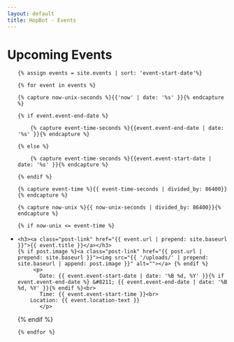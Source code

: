 ```yaml
---
layout: default
title: HopBot - Events
---
```


<div class="home" id="home">
  <h1 class="pageTitle">Upcoming Events</h1>
  <ul class="posts noList">

    {% assign events = site.events | sort: 'event-start-date'%}

    {% for event in events %}

    {% capture now-unix-seconds %}{{'now' | date: '%s' }}{% endcapture %}

    {% if event.event-end-date %}

        {% capture event-time-seconds %}{{event.event-end-date | date: '%s' }}{% endcapture %}

    {% else %}

        {% capture event-time-seconds %}{{event.event-start-date | date: '%s' }}{% endcapture %}

    {% endif %}

    {% capture event-time %}{{ event-time-seconds | divided_by: 86400}}{% endcapture %}

    {% capture now-unix %}{{ now-unix-seconds | divided_by: 86400}}{% endcapture %}

    {% if now-unix <= event-time %}

      
  <li>

    <h3><a class="post-link" href="{{ event.url | prepend: site.baseurl }}">{{ event.title }}</a></h3>
    {% if post.image %}<a class="post-link" href="{{ post.url | prepend: site.baseurl }}"><img src="{{ '/uploads/' | prepend: site.baseurl | append: post.image }}" alt=""></a> {% endif %}
         <p>   
           Date: {{ event.event-start-date | date: '%B %d, %Y' }}{% if event.event-end-date %} &#8211; {{ event.event-end-date | date: '%B %d, %Y' }}{% endif %}<br>
           Time: {{ event.event-start-time }}<br>
        Location: {{ event.location-text }}
           </p>
          
  </li>
    {% endif %}

    {% endfor %}

  </ul>

</div>



